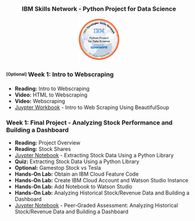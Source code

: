 <div align="center">
    <h3>IBM Skills Network - Python Project for Data Science</h3>
        <img src="/Python_Project_for_Data_Science.png" alt="Badge" style="width:23%">
</div>

### <sub><sup>[Optional]</sup></sub> Week 1: Intro to Webscraping
- <b>Reading:</b> Intro to Webscraping 
- <b>Video:</b> HTML to Webscraping 
- <b>Video:</b> Webscraping 
- [Juypter Workbook](https://www.google.com) - Intro to Web Scraping Using BeautifulSoup

### Week 1: Final Project - Analyzing Stock Performance and Building a Dashboard
- <b>Reading:</b> Project Overview 
- <b>Reading:</b> Stock Shares 
- [Juypter Notebook](https://www.google.com) - Extracting Stock Data Using a Python Library
- <b>Quiz:</b> Extracting Stock Data Using a Python Library 
- <b>Optional:</b> Gamestop Stock vs Tesla
- <b>Hands-On Lab:</b> Obtain an IBM Cloud Feature Code 
- <b>Hands-On Lab:</b> Create IBM Cloud Account and Watson Studio Instance
- <b>Hands-On Lab:</b> Add Notebook to Watson Studio
- <b>Hands-On Lab:</b> Analyzing Historical Stock/Revenue Data and Building a Dashboard
- [Juypter Notebook](https://github.com/c-qe/IBM-Skills-Network---Python-Project-for-Data-Science/blob/b77c5b6d2a24d49290bd22e6b01161cfcbb3f426/04.Final%20Assessment:%20Analyzing%20Historical%20Stock-Revenue%20Data%20and%20Building%20a%20Dashboard/Final%20Assignment%20-%20Extracting%20and%20Visualising%20Stock%20Data.ipynb) - Peer-Graded Assessment: Analyzing Historical Stock/Revenue Data and Building a Dashboard 

